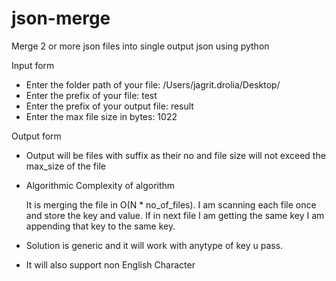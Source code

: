 # json-merge
Merge 2 or more json files into single output json using python 

Input form 

* Enter the folder path of your file: /Users/jagrit.drolia/Desktop/
* Enter the prefix of your file: test
* Enter the prefix of your output file: result
* Enter the max file size in bytes: 1022

Output form

* Output will be files with suffix as their no and file size will not exceed the max_size of the file

* Algorithmic Complexity of algorithm 

	It is merging the file in O(N * no_of_files). 
	I am scanning each file once and store the key and value. 
	If in next file I am getting the same key I am appending that key to the same key.
	
* Solution is generic and it will work with anytype of key u pass. 
* It will also support non English Character
